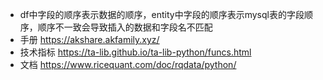 - df中字段的顺序表示数据的顺序，entity中字段的顺序表示mysql表的字段顺序，顺序不一致会导致插入的数据和字段名不匹配
- 手册 https://akshare.akfamily.xyz/
- 技术指标  https://ta-lib.github.io/ta-lib-python/funcs.html
-  文档  https://www.ricequant.com/doc/rqdata/python/